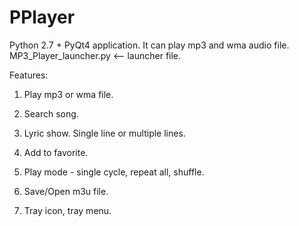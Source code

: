 # PPlayer
Python 2.7 + PyQt4 application. It can play mp3 and wma audio file.
MP3_Player_launcher.py  <-- launcher file.

Features:
1. Play mp3 or wma file.

2. Search song.

3. Lyric show. Single line or multiple lines.

4. Add to favorite.

5. Play mode - single cycle, repeat all, shuffle.

6. Save/Open m3u file.

7. Tray icon, tray menu.

